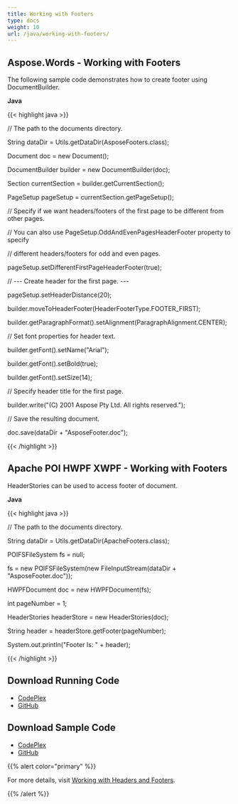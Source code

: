 ```yaml
---
title: Working with Footers
type: docs
weight: 10
url: /java/working-with-footers/
---
```


## **Aspose.Words - Working with Footers**
The following sample code demonstrates how to create footer using DocumentBuilder.

**Java**

{{< highlight java >}}

 // The path to the documents directory.

String dataDir = Utils.getDataDir(AsposeFooters.class);

Document doc = new Document();

DocumentBuilder builder = new DocumentBuilder(doc);

Section currentSection = builder.getCurrentSection();

PageSetup pageSetup = currentSection.getPageSetup();

// Specify if we want headers/footers of the first page to be different from other pages.

// You can also use PageSetup.OddAndEvenPagesHeaderFooter property to specify

// different headers/footers for odd and even pages.

pageSetup.setDifferentFirstPageHeaderFooter(true);

// --- Create header for the first page. ---

pageSetup.setHeaderDistance(20);

builder.moveToHeaderFooter(HeaderFooterType.FOOTER_FIRST);

builder.getParagraphFormat().setAlignment(ParagraphAlignment.CENTER);

// Set font properties for header text.

builder.getFont().setName("Arial");

builder.getFont().setBold(true);

builder.getFont().setSize(14);

// Specify header title for the first page.

builder.write("(C) 2001 Aspose Pty Ltd. All rights reserved.");

// Save the resulting document.

doc.save(dataDir + "AsposeFooter.doc");

{{< /highlight >}}
## **Apache POI HWPF XWPF - Working with Footers**
HeaderStories can be used to access footer of document.

**Java**

{{< highlight java >}}

 // The path to the documents directory.

String dataDir = Utils.getDataDir(ApacheFooters.class);

POIFSFileSystem fs = null;

fs = new POIFSFileSystem(new FileInputStream(dataDir + "AsposeFooter.doc"));

HWPFDocument doc = new HWPFDocument(fs);

int pageNumber = 1;

HeaderStories headerStore = new HeaderStories(doc);

String header = headerStore.getFooter(pageNumber);

System.out.println("Footer Is: " + header);

{{< /highlight >}}
## **Download Running Code**
- [CodePlex](https://asposewordsjavaapachepoi.codeplex.com/releases/view/618321)
- [GitHub](https://github.com/aspose-words/Aspose.Words-for-Java/releases/tag/Aspose.Words_Java_for_Apache_POI_WP-v1.0.0)
## **Download Sample Code**
- [CodePlex](https://asposewordsjavaapachepoi.codeplex.com/SourceControl/latest#src/main/java/com/aspose/words/examples/featurescomparison/headerfooter/)
- [GitHub](https://github.com/aspose-words/Aspose.Words-for-Java/tree/master/Plugins/Aspose_Words_for_Apache_POI/src/main/java/com/aspose/words/examples/featurescomparison/headerfooter)

{{% alert color="primary" %}} 

For more details, visit [Working with Headers and Footers](/words/java/working-with-headers-and-footers/).

{{% /alert %}}
